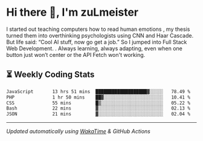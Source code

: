 # Hi there 👋, I'm zuLmeister

I started out teaching computers how to read human emotions , my thesis turned them into overthinking psychologists using CNN and Haar Cascade.
But life said: “Cool AI stuff, now go get a job.” So I jumped into Full Stack Web Development. .
Always learning, always adapting, even when one button just won’t center or the API Fetch won't working.

## ⏳ Weekly Coding Stats
<!--START_SECTION:waka-->

```txt
JavaScript       13 hrs 51 mins  ███████████████████▓░░░░░   78.49 %
PHP              1 hr 50 mins    ██▓░░░░░░░░░░░░░░░░░░░░░░   10.41 %
CSS              55 mins         █▒░░░░░░░░░░░░░░░░░░░░░░░   05.22 %
Bash             22 mins         ▓░░░░░░░░░░░░░░░░░░░░░░░░   02.13 %
JSON             21 mins         ▓░░░░░░░░░░░░░░░░░░░░░░░░   02.04 %
```

<!--END_SECTION:waka-->

---
*Updated automatically using [WakaTime](https://wakatime.com/) & GitHub Actions*
